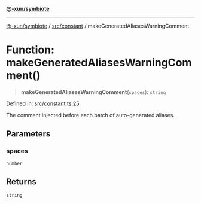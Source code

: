 [**@-xun/symbiote**](../../../README.md)

***

[@-xun/symbiote](../../../README.md) / [src/constant](../README.md) / makeGeneratedAliasesWarningComment

# Function: makeGeneratedAliasesWarningComment()

> **makeGeneratedAliasesWarningComment**(`spaces`): `string`

Defined in: [src/constant.ts:25](https://github.com/Xunnamius/symbiote/blob/9f696d86c2382405dbee8c9ec7da955f46194e6a/src/constant.ts#L25)

The comment injected before each batch of auto-generated aliases.

## Parameters

### spaces

`number`

## Returns

`string`
